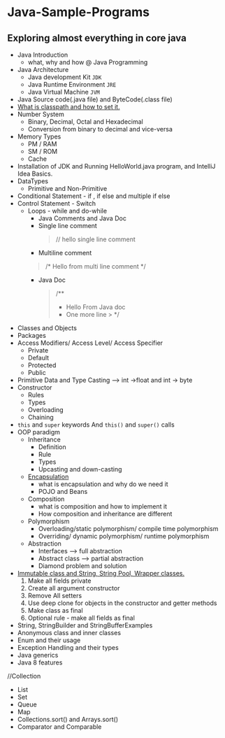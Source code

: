 # Java-Sample-Programs
## Exploring almost everything in core java
- Java Introduction
  - what, why and how @ Java Programming
- Java Architecture
  - Java development Kit `JDK`
  - Java Runtime Environment `JRE`
  - Java Virtual Machine `JVM`
- Java Source code(.java file) and ByteCode(.class file)
- [What is classpath and how to set it.](https://medium.com/@basecs101/do-you-know-classpath-in-java-latest-2800574878c)
- Number System
  - Binary, Decimal, Octal and Hexadecimal
  - Conversion from binary to decimal and vice-versa
- Memory Types
  - PM / RAM
  - SM / ROM
  - Cache
- Installation of JDK and Running HelloWorld.java program, and IntelliJ Idea Basics.
- DataTypes
  - Primitive and Non-Primitive
- Conditional Statement - if , if else and multiple if else
- Control Statement - Switch
  - Loops - while and do-while
    - Java Comments and Java Doc
    - Single line comment
      > // hello single line comment
    - Multiline comment
    > /*
    >   Hello from
    >   multi line comment
    >   */
    - Java Doc
      > /**
      >  * Hello From Java doc
      >  * One more line
           >  */
- Classes and Objects
- Packages
- Access Modifiers/ Access Level/ Access Specifier
  - Private
  - Default
  - Protected
  - Public
- Primitive Data and Type Casting --> int ->float and int -> byte
- Constructor
  - Rules
  - Types
  - Overloading
  - Chaining
- `this` and `super` keywords And `this()` and `super()` calls
- OOP paradigm
  - Inheritance
    - Definition
    - Rule
    - Types
    - Upcasting and down-casting
  - [Encapsulation](https://medium.com/@basecs101/are-you-confused-with-encapsulation-clear-it-now-updated-30bd6ca66bfa)
    - what is encapsulation and why do we need it
    - POJO and Beans
  - Composition
    - what is composition and how to implement it
    - How composition and inheritance are different
  - Polymorphism
    - Overloading/static polymorphism/ compile time polymorphism
    - Overriding/ dynamic polymorphism/ runtime polymorphism
  - Abstraction
    - Interfaces --> full abstraction
    - Abstract class --> partial abstraction
    - Diamond problem and solution
- [Immutable class and String, String Pool, Wrapper classes.](https://medium.com/javarevisited/do-you-know-immutable-class-in-java-why-string-is-immutable-dc18b0cec4b9)
    1. Make all fields private
    2. Create all argument constructor
    3. Remove All setters
    4. Use deep clone for objects in the constructor and getter methods
    5. Make class as final
    6. Optional rule - make all fields as final
- String, StringBuilder and StringBufferExamples
- Anonymous class and inner classes
- Enum and their usage
- Exception Handling and their types
- Java generics
- Java 8 features

//Collection

- List
- Set
- Queue
- Map
- Collections.sort(<List>) and Arrays.sort(<Array>)
- Comparator and Comparable
